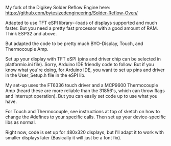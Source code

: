 My fork of the Digikey Solder Reflow Engine here: https://github.com/bytesizedengineering/Solder-Reflow-Oven/

Adapted to use TFT eSPI library--loads of displays supported and much faster. But you need a pretty fast processor with a good amount of RAM. Think ESP32 and above.

But adapted the code to be pretty much BYO-Display, Touch, and Thermocouple Amp.

Set up your display with TFT eSPI (pins and driver chip can be selected in platformio.ini file). Sorry, Arduino IDE friendly code to follow. But if you know what you're doing, for Arduino IDE, you want to set up pins and driver in the User_Setup.h file in the eSPI lib.

My set-up uses the FT6336 touch driver and a MCP9600 Thermocouple Amp (heard these are more reliable than the 31856's, which can throw flags and interrupt operation). But you can easily set code up to use what you have.

For Touch and Thermocouple, see instructions at top of sketch on how to change the #defines to your specific calls. Then set up your device-specific libs as normal.

Right now, code is set up for 480x320 displays, but I'll adapt it to work with smaller displays later (Basically it will just be a font fix).